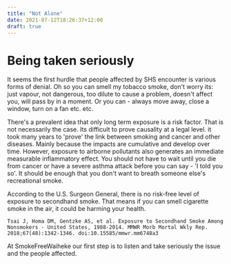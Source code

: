 ```yaml
---
title: "Not Alone"
date: 2021-07-12T18:26:37+12:00
draft: true
---
```


# Being taken seriously

It seems the first hurdle that people affected by SHS encounter is various forms of denial. Oh so you can smell my tobacco smoke, don't worry its: just vapour, not dangerous, too dilute to cause a problem, doesn't affect you, will pass by in a moment. Or you can - always move away, close a window, turn on a fan etc. etc.

There's a prevalent idea that only long term exposure is a risk factor. That is not necessarily the case. Its difficult to prove causality at a legal level. it took many years to 'prove' the link between smoking and cancer and other diseases. Mainly because the impacts are cumulative and develop over time. However, exposure to airborne pollutants also generates an immediate measurable inflammatory effect. You should not have to wait until you die from cancer or have a severe asthma attack before you can say - 'I told you so'. It should be enough that you don't want to breath someone else's recreational smoke.

According to the U.S. Surgeon General, there is no risk-free level of exposure to secondhand smoke. That means if you can smell cigarette smoke in the air, it could be harming your health.

    Tsai J, Homa DM, Gentzke AS, et al. Exposure to Secondhand Smoke Among Nonsmokers - United States, 1988-2014. MMWR Morb Mortal Wkly Rep. 2018;67(48):1342-1346. doi:10.15585/mmwr.mm6748a3

At SmokeFreeWaiheke our first step is to listen and take seriously the issue and the people affected.

